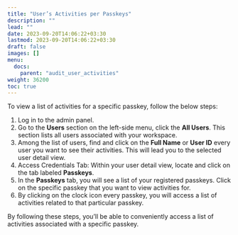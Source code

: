 ```yaml
---
title: "User’s Activities per Passkeys"
description: ""
lead: ""
date: 2023-09-20T14:06:22+03:30
lastmod: 2023-09-20T14:06:22+03:30
draft: false
images: []
menu:
  docs:
    parent: "audit_user_activities"
weight: 36200
toc: true
---
```


To view a list of activities for a specific passkey, follow the below steps:  

1. Log in to the admin panel.  
2. Go to the **Users** section on the left-side menu, click the **All Users**. This section lists all users associated with your workspace.  
3. Among the list of users, find and click on the **Full Name** or **User ID** every user you want to see their activities. This will lead you to the selected user detail view.  
4. Access Credentials Tab: Within your user detail view, locate and click on the tab labeled **Passkeys**.  
5. In the **Passkeys** tab, you will see a list of your registered passkeys. Click on the specific passkey that you want to view activities for.  
6. By clicking on the clock icon every passkey, you will access a list of activities related to that particular passkey.  

By following these steps, you’ll be able to conveniently access a list of activities associated with a specific passkey.  
